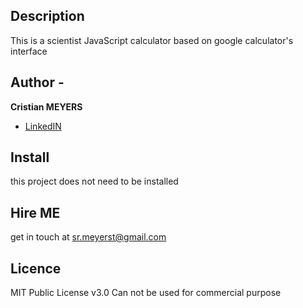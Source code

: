 ## Description

This is a scientist JavaScript calculator based on google calculator's interface

## Author - 
**Cristian MEYERS**

* [LinkedIN](https://www.linkedin.com/in/cristianmeyers/)

## Install
this project does not need to be installed

## Hire ME
get in touch at sr.meyerst@gmail.com

## Licence
MIT Public License v3.0
Can not be used for commercial purpose

